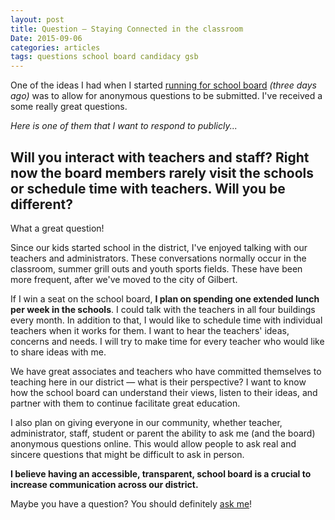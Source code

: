 ```yaml
---
layout: post
title: Question – Staying Connected in the classroom
Date: 2015-09-06
categories: articles
tags: questions school board candidacy gsb
---
```


<style type="text/css">
  #post h2 {
    text-align: left;
    text-transform: none;
    border-bottom:2px solid #666;
    border-top:2px solid #666;
    padding: 1rem;
  }
</style>

One of the ideas I had when I started [running for school board](/projects/gilbert-school-board/) _(three days ago)_ was to allow for anonymous questions to be submitted. I've received a some really great questions.

_Here is one of them that I want to respond to publicly..._

## Will you interact with teachers and staff? Right now the board members rarely visit the schools or schedule time with teachers. Will you be different?

What a great question!

Since our kids started school in the district, I've enjoyed talking with our teachers and administrators. These conversations normally occur in the classroom, summer grill outs and youth sports fields. These have been more frequent, after we've moved to the city of Gilbert.

If I win a seat on the school board, **I plan on spending one extended lunch  per week in the schools**. I could talk with the teachers in all four buildings every month. In addition to that, I would like to schedule time with individual teachers when it works for them. I want to hear the teachers' ideas, concerns and needs. I will try to make time for every teacher who would like to share ideas with me.

We have great associates and teachers who have committed themselves to teaching here in our district — what is their perspective? I want to know how the school board can understand their views, listen to their ideas, and partner with them to continue facilitate great education.

I also plan on giving everyone in our community, whether teacher, administrator, staff, student or parent the ability to ask me (and the board) anonymous questions online. This would allow people to ask real and sincere questions that might be difficult to ask in person.

**I believe having an accessible, transparent, school board is a crucial to increase communication across our district.**

Maybe you have a question? You should definitely [ask me](/projects/gilbert-school-board#google-form)!
